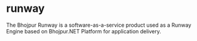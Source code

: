 # runway
The Bhojpur Runway is a software-as-a-service product used as a Runway Engine based on Bhojpur.NET Platform for application delivery.
